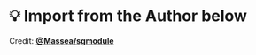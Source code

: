 # :bulb: Import from the Author below

Credit: [__@Massea/sgmodule__](https://github.com/Maasea/sgmodule)
